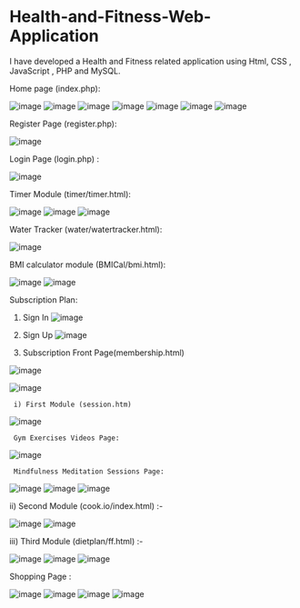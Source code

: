 # Health-and-Fitness-Web-Application
I have developed a Health and Fitness related application using Html, CSS , JavaScript , PHP and MySQL.

Home page (index.php):

![image](https://github.com/Ashvini8879/Health-and-Fitness-Web-Application/assets/170402064/b2bae061-ad7b-4245-856e-d3d1d989c66f)
![image](https://github.com/Ashvini8879/Health-and-Fitness-Web-Application/assets/170402064/3c67c52c-6892-47b2-a4ad-c0f08fbe40e9)
![image](https://github.com/Ashvini8879/Health-and-Fitness-Web-Application/assets/170402064/e8c7b97e-d97b-45be-a0e2-be869adc9148)
![image](https://github.com/Ashvini8879/Health-and-Fitness-Web-Application/assets/170402064/c7f69359-f9c7-45c7-bbe9-c09f2ed3e37c)
![image](https://github.com/Ashvini8879/Health-and-Fitness-Web-Application/assets/170402064/a7ac17af-4436-4920-814d-6a11b5dc595f)
![image](https://github.com/Ashvini8879/Health-and-Fitness-Web-Application/assets/170402064/4f38f9e4-be28-4e27-a6d1-b1cf1d2a7daa)
![image](https://github.com/Ashvini8879/Health-and-Fitness-Web-Application/assets/170402064/2018dc96-94ff-4391-b230-eaee254308b9)


Register Page (register.php):

![image](https://github.com/Ashvini8879/Health-and-Fitness-Web-Application/assets/170402064/fa018487-6d0b-4ff4-93ef-108118384174)

Login Page (login.php) :

![image](https://github.com/Ashvini8879/Health-and-Fitness-Web-Application/assets/170402064/941d3ea4-fd8e-418e-9414-b20c87ef6aad)

Timer Module (timer/timer.html):

![image](https://github.com/Ashvini8879/Health-and-Fitness-Web-Application/assets/170402064/d6463613-a483-44d7-8b20-49cfd0af8f80)
![image](https://github.com/Ashvini8879/Health-and-Fitness-Web-Application/assets/170402064/e1cb9af5-d80b-4fc1-9b42-7fe136316ac0)
![image](https://github.com/Ashvini8879/Health-and-Fitness-Web-Application/assets/170402064/3066d411-3a45-47a3-ae24-9cb5243ee420)

Water Tracker (water/watertracker.html):

![image](https://github.com/Ashvini8879/Health-and-Fitness-Web-Application/assets/170402064/1b775dc1-457a-4007-87c5-921a93bd598a)

BMI calculator module (BMICal/bmi.html):

![image](https://github.com/Ashvini8879/Health-and-Fitness-Web-Application/assets/170402064/bf6ebb27-5a3f-4e31-9774-8f2cd2b51709)
![image](https://github.com/Ashvini8879/Health-and-Fitness-Web-Application/assets/170402064/da3dc61e-1999-4b1d-b64c-bc7ac56b1cd5)

Subscription Plan:

1. Sign In
![image](https://github.com/Ashvini8879/Health-and-Fitness-Web-Application/assets/170402064/d648b987-54ef-43a3-97c9-44249f3a912c)

2. Sign Up
![image](https://github.com/Ashvini8879/Health-and-Fitness-Web-Application/assets/170402064/4cc76978-8525-48bf-a564-6f76aa247155)

3. Subscription Front Page(membership.html)

![image](https://github.com/Ashvini8879/Health-and-Fitness-Web-Application/assets/170402064/0090f15e-6d67-479c-b5ae-45bfe84f4c54)

![image](https://github.com/Ashvini8879/Health-and-Fitness-Web-Application/assets/170402064/9dd97c08-5986-4c50-ab59-d8fe1db30f89)

     i) First Module (session.htm)
        
![image](https://github.com/Ashvini8879/Health-and-Fitness-Web-Application/assets/170402064/b05bcd51-f510-4b0c-a968-08028196a4ba)

     Gym Exercises Videos Page:
![image](https://github.com/Ashvini8879/Health-and-Fitness-Web-Application/assets/170402064/b063b1e1-895e-42c0-8f65-5a6a762e024a)

     Mindfulness Meditation Sessions Page:
![image](https://github.com/Ashvini8879/Health-and-Fitness-Web-Application/assets/170402064/98b3bac3-81b2-42ba-8abc-abfd5da837e7)
![image](https://github.com/Ashvini8879/Health-and-Fitness-Web-Application/assets/170402064/f78a2988-8eaa-441c-bc18-013b168a60cd)
![image](https://github.com/Ashvini8879/Health-and-Fitness-Web-Application/assets/170402064/41ca9d8d-f44f-4174-9e47-19b5323b3b39)

ii) Second Module (cook.io/index.html) :- 

![image](https://github.com/Ashvini8879/Health-and-Fitness-Web-Application/assets/170402064/7972e11f-0d23-43da-b418-f98a2cd3bb9e)
![image](https://github.com/Ashvini8879/Health-and-Fitness-Web-Application/assets/170402064/297ccfe8-9b0b-4f0b-9f74-cd9fb38dab85)

iii) Third Module (dietplan/ff.html) :-

![image](https://github.com/Ashvini8879/Health-and-Fitness-Web-Application/assets/170402064/915a9e5d-1143-4140-93fa-16562c084e7d)
![image](https://github.com/Ashvini8879/Health-and-Fitness-Web-Application/assets/170402064/8e08f375-6310-4312-ac92-cce8eb839b8e)
![image](https://github.com/Ashvini8879/Health-and-Fitness-Web-Application/assets/170402064/f22ac51b-5ee3-41c8-8fb5-3bc8ce38ac17)

Shopping Page :

![image](https://github.com/Ashvini8879/Health-and-Fitness-Web-Application/assets/170402064/cea73f90-9ea2-4a8c-b324-a3aff4177094)
![image](https://github.com/Ashvini8879/Health-and-Fitness-Web-Application/assets/170402064/9e71d53c-7683-495d-839d-5d518c505890)
![image](https://github.com/Ashvini8879/Health-and-Fitness-Web-Application/assets/170402064/080e1964-1d5c-4c3a-b6ed-7a0a214617d7)
![image](https://github.com/Ashvini8879/Health-and-Fitness-Web-Application/assets/170402064/be94e825-1174-4deb-9f5a-a61058cee302)



